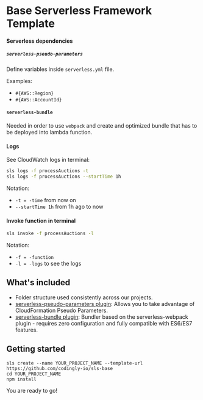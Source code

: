 # Base Serverless Framework Template

#### Serverless dependencies

##### `serverless-pseudo-parameters`

Define variables inside `serverless.yml` file.

Examples:

- `#{AWS::Region}`
- `#{AWS::AccountId}`

#### `serverless-bundle`

Needed in order to use `webpack` and create and optimized bundle that has to be deployed into lambda function.

#### Logs

See CloudWatch logs in terminal:

```bash
sls logs -f processAuctions -t
sls logs -f processAuctions --startTime 1h
```

Notation:

- `-t = -time` from now on
- `--startTime 1h` from 1h ago to now

#### Invoke function in terminal

```bash
sls invoke -f processAuctions -l
```

Notation:

- `-f = -function`
- `-l = -logs` to see the logs

## What's included

- Folder structure used consistently across our projects.
- [serverless-pseudo-parameters plugin](https://www.npmjs.com/package/serverless-pseudo-parameters): Allows you to take advantage of CloudFormation Pseudo Parameters.
- [serverless-bundle plugin](https://www.npmjs.com/package/serverless-pseudo-parameters): Bundler based on the serverless-webpack plugin - requires zero configuration and fully compatible with ES6/ES7 features.

## Getting started

```
sls create --name YOUR_PROJECT_NAME --template-url https://github.com/codingly-io/sls-base
cd YOUR_PROJECT_NAME
npm install
```

You are ready to go!
